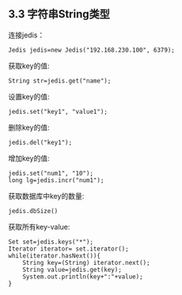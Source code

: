 ## 3.3 字符串String类型

连接jedis：  

    Jedis jedis=new Jedis("192.168.230.100", 6379);

获取key的值:

    String str=jedis.get("name");

设置key的值:

    jedis.set("key1", "value1");

删除key的值:

    jedis.del("key1");

增加key的值:

    jedis.set("num1", "10");
    long lg=jedis.incr("num1");

获取数据库中key的数量:

    jedis.dbSize()

获取所有key-value:

    Set set=jedis.keys("*");
	Iterator iterator= set.iterator();
	while(iterator.hasNext()){
	    String key=(String) iterator.next();
	    String value=jedis.get(key);
	    System.out.println(key+":"+value);
	}
